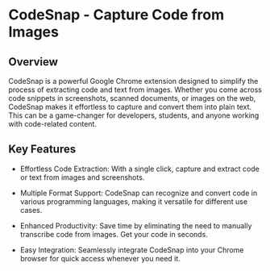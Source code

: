 # CodeSnap - Capture Code from Images
## Overview
CodeSnap is a powerful Google Chrome extension designed to simplify the process of extracting code and text from images. Whether you come across code snippets in screenshots, scanned documents, or images on the web, CodeSnap makes it effortless to capture and convert them into plain text. This can be a game-changer for developers, students, and anyone working with code-related content.

## Key Features
- Effortless Code Extraction: With a single click, capture and extract code or text from images and screenshots.

- Multiple Format Support: CodeSnap can recognize and convert code in various programming languages, making it versatile for different use cases.

- Enhanced Productivity: Save time by eliminating the need to manually transcribe code from images. Get your code in seconds.

- Easy Integration: Seamlessly integrate CodeSnap into your Chrome browser for quick access whenever you need it.
